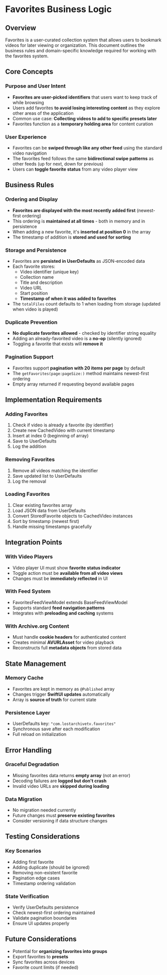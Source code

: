 # Favorites Business Logic

## Overview

Favorites is a user-curated collection system that allows users to bookmark videos for later viewing or organization. This document outlines the business rules and domain-specific knowledge required for working with the favorites system.

## Core Concepts

### Purpose and User Intent
- **Favorites are user-picked identifiers** that users want to keep track of while browsing
- Users add favorites **to avoid losing interesting content** as they explore other areas of the application
- Common use case: **Collecting videos to add to specific presets later**
- Favorites function as a **temporary holding area** for content curation

### User Experience
- Favorites can be **swiped through like any other feed** using the standard video navigation
- The favorites feed follows the same **bidirectional swipe patterns** as other feeds (up for next, down for previous)
- Users can **toggle favorite status** from any video player view

## Business Rules

### Ordering and Display
- **Favorites are displayed with the most recently added first** (newest-first ordering)
- This ordering is **maintained at all times** - both in memory and in persistence
- When adding a new favorite, it's **inserted at position 0** in the array
- The timestamp of addition is **stored and used for sorting**

### Storage and Persistence
- Favorites are **persisted in UserDefaults** as JSON-encoded data
- Each favorite stores:
  - Video identifier (unique key)
  - Collection name
  - Title and description
  - Video URL
  - Start position
  - **Timestamp of when it was added to favorites**
- The `totalFiles` count defaults to 1 when loading from storage (updated when video is played)

### Duplicate Prevention
- **No duplicate favorites allowed** - checked by identifier string equality
- Adding an already-favorited video is a **no-op** (silently ignored)
- Toggling a favorite that exists will **remove it**

### Pagination Support
- Favorites support **pagination with 20 items per page** by default
- The `getFavorites(page:pageSize:)` method maintains newest-first ordering
- Empty array returned if requesting beyond available pages

## Implementation Requirements

### Adding Favorites
1. Check if video is already a favorite (by identifier)
2. Create new CachedVideo with current timestamp
3. Insert at index 0 (beginning of array)
4. Save to UserDefaults
5. Log the addition

### Removing Favorites
1. Remove all videos matching the identifier
2. Save updated list to UserDefaults
3. Log the removal

### Loading Favorites
1. Clear existing favorites array
2. Load JSON data from UserDefaults
3. Convert StoredFavorite objects to CachedVideo instances
4. Sort by timestamp (newest first)
5. Handle missing timestamps gracefully

## Integration Points

### With Video Players
- Video player UI must show **favorite status indicator**
- Toggle action must be **available from all video views**
- Changes must be **immediately reflected** in UI

### With Feed System
- FavoritesFeedViewModel extends BaseFeedViewModel
- Supports standard **feed navigation patterns**
- Integrates with **preloading and caching** systems

### With Archive.org Content
- Must handle **cookie headers** for authenticated content
- Creates minimal **AVURLAsset** for video playback
- Reconstructs full **metadata objects** from stored data

## State Management

### Memory Cache
- Favorites are kept in memory as `@Published` array
- Changes trigger **SwiftUI updates** automatically
- Array is **source of truth** for current state

### Persistence Layer
- UserDefaults key: `"com.lostarchivetv.favorites"`
- Synchronous save after each modification
- Full reload on initialization

## Error Handling

### Graceful Degradation
- Missing favorites data returns **empty array** (not an error)
- Decoding failures are **logged but don't crash**
- Invalid video URLs are **skipped during loading**

### Data Migration
- No migration needed currently
- Future changes must **preserve existing favorites**
- Consider versioning if data structure changes

## Testing Considerations

### Key Scenarios
- Adding first favorite
- Adding duplicate (should be ignored)
- Removing non-existent favorite
- Pagination edge cases
- Timestamp ordering validation

### State Verification
- Verify UserDefaults persistence
- Check newest-first ordering maintained
- Validate pagination boundaries
- Ensure UI updates properly

## Future Considerations

- Potential for **organizing favorites into groups**
- Export favorites to **presets**
- Sync favorites across devices
- Favorite count limits (if needed)